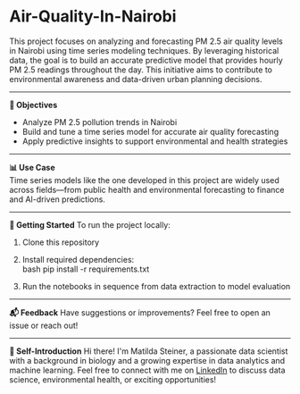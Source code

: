# Air-Quality-In-Nairobi
This project focuses on analyzing and forecasting PM 2.5 air quality levels in Nairobi using time series modeling techniques. By leveraging historical data, the goal is to build an accurate predictive model that provides hourly PM 2.5 readings throughout the day. This initiative aims to contribute to environmental awareness and data-driven urban planning decisions.

---

**🎯 Objectives**
- Analyze PM 2.5 pollution trends in Nairobi  
- Build and tune a time series model for accurate air quality forecasting  
- Apply predictive insights to support environmental and health strategies  

---

**📊 Use Case**  
Time series models like the one developed in this project are widely used across fields—from public health and environmental forecasting to finance and AI-driven predictions.

---

**🚀 Getting Started** 
To run the project locally:
1. Clone this repository  
2. Install required dependencies:  
   bash
   pip install -r requirements.txt
   
3. Run the notebooks in sequence from data extraction to model evaluation

---

**📬 Feedback**
Have suggestions or improvements? Feel free to open an issue or reach out!

---

**👋 Self-Introduction**
Hi there! I'm Matilda Steiner, a passionate data scientist with a background in biology and a growing expertise in data analytics and machine learning. 
Feel free to connect with me on [LinkedIn](https://www.linkedin.com/in/matilda-steiner-866388227) to discuss data science, environmental health, or exciting opportunities!
